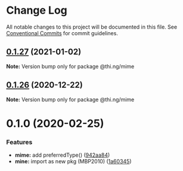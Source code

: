 # Change Log

All notable changes to this project will be documented in this file.
See [Conventional Commits](https://conventionalcommits.org) for commit guidelines.

## [0.1.27](https://github.com/thi-ng/umbrella/compare/@thi.ng/mime@0.1.26...@thi.ng/mime@0.1.27) (2021-01-02)

**Note:** Version bump only for package @thi.ng/mime





## [0.1.26](https://github.com/thi-ng/umbrella/compare/@thi.ng/mime@0.1.25...@thi.ng/mime@0.1.26) (2020-12-22)

**Note:** Version bump only for package @thi.ng/mime





# 0.1.0 (2020-02-25)


### Features

* **mime:** add preferredType() ([942aa84](https://github.com/thi-ng/umbrella/commit/942aa8493ebc67c08bf02d4e88508f4058f726ce))
* **mine:** import as new pkg (MBP2010) ([1a60345](https://github.com/thi-ng/umbrella/commit/1a603459b30de13879ca8a02af7f7d95b5c3f8cc))
